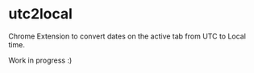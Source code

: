# utc2local

Chrome Extension to convert dates on the active tab from UTC to Local time.

Work in progress :)
